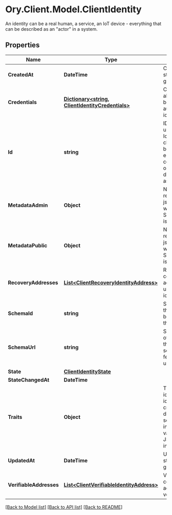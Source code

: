 # Ory.Client.Model.ClientIdentity
An identity can be a real human, a service, an IoT device - everything that can be described as an \"actor\" in a system.

## Properties

Name | Type | Description | Notes
------------ | ------------- | ------------- | -------------
**CreatedAt** | **DateTime** | CreatedAt is a helper struct field for gobuffalo.pop. | [optional] 
**Credentials** | [**Dictionary&lt;string, ClientIdentityCredentials&gt;**](ClientIdentityCredentials.md) | Credentials represents all credentials that can be used for authenticating this identity. | [optional] 
**Id** | **string** | ID is the identity&#39;s unique identifier.  The Identity ID can not be changed and can not be chosen. This ensures future compatibility and optimization for distributed stores such as CockroachDB. | 
**MetadataAdmin** | **Object** | NullJSONRawMessage represents a json.RawMessage that works well with JSON, SQL, and Swagger and is NULLable- | [optional] 
**MetadataPublic** | **Object** | NullJSONRawMessage represents a json.RawMessage that works well with JSON, SQL, and Swagger and is NULLable- | [optional] 
**RecoveryAddresses** | [**List&lt;ClientRecoveryIdentityAddress&gt;**](ClientRecoveryIdentityAddress.md) | RecoveryAddresses contains all the addresses that can be used to recover an identity. | [optional] 
**SchemaId** | **string** | SchemaID is the ID of the JSON Schema to be used for validating the identity&#39;s traits. | 
**SchemaUrl** | **string** | SchemaURL is the URL of the endpoint where the identity&#39;s traits schema can be fetched from.  format: url | 
**State** | [**ClientIdentityState**](ClientIdentityState.md) |  | [optional] 
**StateChangedAt** | **DateTime** |  | [optional] 
**Traits** | **Object** | Traits represent an identity&#39;s traits. The identity is able to create, modify, and delete traits in a self-service manner. The input will always be validated against the JSON Schema defined in &#x60;schema_url&#x60;. | 
**UpdatedAt** | **DateTime** | UpdatedAt is a helper struct field for gobuffalo.pop. | [optional] 
**VerifiableAddresses** | [**List&lt;ClientVerifiableIdentityAddress&gt;**](ClientVerifiableIdentityAddress.md) | VerifiableAddresses contains all the addresses that can be verified by the user. | [optional] 

[[Back to Model list]](../README.md#documentation-for-models) [[Back to API list]](../README.md#documentation-for-api-endpoints) [[Back to README]](../README.md)

